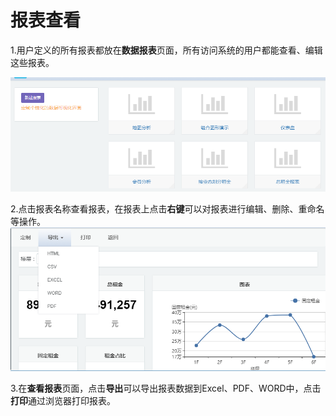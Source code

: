 # 报表查看

1.用户定义的所有报表都放在**数据报表**页面，所有访问系统的用户都能查看、编辑这些报表。

![](/assets/import783.png)

2.点击报表名称查看报表，在报表上点击**右键**可以对报表进行编辑、删除、重命名等操作。![](/assets/import784.png)

3.在**查看报表**页面，点击**导出**可以导出报表数据到Excel、PDF、WORD中，点击**打印**通过浏览器打印报表。

